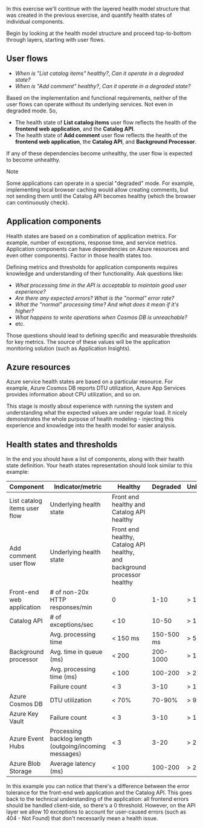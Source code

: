 In this exercise we'll continue with the layered health model structure that was created in the previous exercise, and quantify health states of individual components.

Begin by looking at the health model structure and proceed top-to-bottom through layers, starting with user flows.

## User flows

- *When is "List catalog items" healthy?*, *Can it operate in a degraded state?*
- *When is "Add comment" healthy?*, *Can it operate in a degraded state?*

Based on the implementation and functional requirements, neither of the user flows can operate without its underlying services. Not even in degraded mode. So,

- The health state of **List catalog items** user flow reflects the health of the **frontend web application**, and the **Catalog API**.
- The health state of **Add comment** user flow reflects the health of the **frontend web application**, the **Catalog API**, and **Background Processor**.

If any of these dependencies become unhealthy, the user flow is expected to become unhealthy.

> [!NOTE]
> Some applications can operate in a special "degraded" mode. For example, implementing local browser caching would allow creating comments, but not sending them until the Catalog API becomes healthy (which the browser can continuously check).

## Application components

Health states are based on a combination of application metrics. For example, number of exceptions, response time, and service metrics. Application components can have dependencies on Azure resources and even other components). Factor in those health states too.

Defining metrics and thresholds for application components requires knowledge and understanding of their functionality. Ask questions like:

- *What processing time in the API is acceptable to maintain good user experience?*
- *Are there any expected errors? What is the "normal" error rate?*
- *What the "normal" processing time? And what does it mean if it's higher?*
- *What happens to write operations when Cosmos DB is unreachable?*
- etc.

Those questions should lead to defining specific and measurable thresholds for key metrics. The source of these values will be the application monitoring solution (such as Application Insights).

## Azure resources

Azure service health states are based on a particular resource. For example, Azure Cosmos DB reports DTU utilization, Azure App Services provides information about CPU utilization, and so on.

This stage is mostly about experience with running the system and understanding what the expected values are under regular load. It nicely demonstrates the whole purpose of health modeling - injecting this experience and knowledge into the health model for easier analysis.

## Health states and thresholds

In the end you should have a list of components, along with their health state definition. Your heath states representation should look similar to this example:

| Component | Indicator/metric | Healthy | Degraded | Unhealthy |
| --------- | ---------------- | ------- | -------- | --------- |
| List catalog items user flow | Underlying health state | Front end healthy and Catalog API healthy |
| Add comment user flow | Underlying health state | Front end healthy, Catalog API healthy, and background processor healthy |
| Front-end web application | # of non-20x HTTP responses/min | 0 | 1-10 | > 10 |
| Catalog API | # of exceptions/sec | < 10 | 10-50 | > 10 |
|  | Avg. processing time | < 150 ms | 150-500 ms | > 500 ms |
| Background processor | Avg. time in queue (ms) | < 200 | 200-1000 | > 1000 |
|  | Avg. processing time (ms) | < 100 | 100-200 | > 200 |
|  | Failure count | < 3 | 3-10 | > 10 |
| Azure Cosmos DB | DTU utilization | < 70% | 70-90% | > 90% |
| Azure Key Vault | Failure count | < 3 | 3-10 | > 10 |
| Azure Event Hubs | Processing backlog length (outgoing/incoming messages) | < 3 | 3-20 |  > 20 |
| Azure Blob Storage | Average latency (ms) | < 100 | 100-200 | > 200 |

In this example you can notice that there's a difference between the error tolerance for the front-end web application and the Catalog API. This goes back to the technical understanding of the application: all frontend errors should be handled client-side, so there's a 0 threshold. However, on the API layer we allow 10 exceptions to account for user-caused errors (such as 404 - Not Found) that don't necessarily mean a health issue.